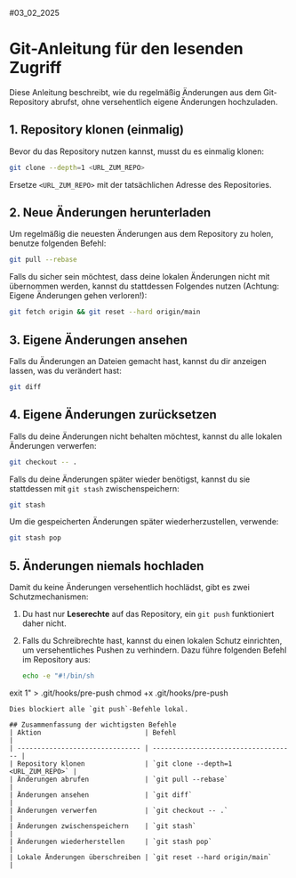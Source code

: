 #03_02_2025
# Git-Anleitung für den lesenden Zugriff

Diese Anleitung beschreibt, wie du regelmäßig Änderungen aus dem Git-Repository abrufst, ohne versehentlich eigene Änderungen hochzuladen.
 
## 1. Repository klonen (einmalig)
Bevor du das Repository nutzen kannst, musst du es einmalig klonen:

```bash
git clone --depth=1 <URL_ZUM_REPO>
```

Ersetze `<URL_ZUM_REPO>` mit der tatsächlichen Adresse des Repositories.

## 2. Neue Änderungen herunterladen
Um regelmäßig die neuesten Änderungen aus dem Repository zu holen, benutze folgenden Befehl:

```bash
git pull --rebase
```

Falls du sicher sein möchtest, dass deine lokalen Änderungen nicht mit übernommen werden, kannst du stattdessen Folgendes nutzen (Achtung: Eigene Änderungen gehen verloren!):

```bash
git fetch origin && git reset --hard origin/main
```

## 3. Eigene Änderungen ansehen
Falls du Änderungen an Dateien gemacht hast, kannst du dir anzeigen lassen, was du verändert hast:

```bash
git diff
```

## 4. Eigene Änderungen zurücksetzen
Falls du deine Änderungen nicht behalten möchtest, kannst du alle lokalen Änderungen verwerfen:

```bash
git checkout -- .
```

Falls du deine Änderungen später wieder benötigst, kannst du sie stattdessen mit `git stash` zwischenspeichern:

```bash
git stash
```

Um die gespeicherten Änderungen später wiederherzustellen, verwende:

```bash
git stash pop
```

## 5. Änderungen niemals hochladen
Damit du keine Änderungen versehentlich hochlädst, gibt es zwei Schutzmechanismen:

1. Du hast nur **Leserechte** auf das Repository, ein `git push` funktioniert daher nicht.
2. Falls du Schreibrechte hast, kannst du einen lokalen Schutz einrichten, um versehentliches Pushen zu verhindern. Dazu führe folgenden Befehl im Repository aus:

   ```bash
   echo -e "#!/bin/sh
exit 1" > .git/hooks/pre-push
   chmod +x .git/hooks/pre-push
   ```
   Dies blockiert alle `git push`-Befehle lokal.

## Zusammenfassung der wichtigsten Befehle
| Aktion                          | Befehl                               |
| ------------------------------- | ------------------------------------ |
| Repository klonen               | `git clone --depth=1 <URL_ZUM_REPO>` |
| Änderungen abrufen              | `git pull --rebase`                  |
| Änderungen ansehen              | `git diff`                           |
| Änderungen verwerfen            | `git checkout -- .`                  |
| Änderungen zwischenspeichern    | `git stash`                          |
| Änderungen wiederherstellen     | `git stash pop`                      |
| Lokale Änderungen überschreiben | `git reset --hard origin/main`       |


